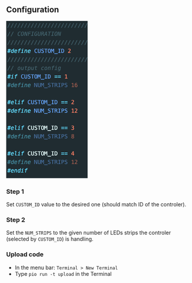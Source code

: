 ## Configuration

![conf](./misc/conf.png)

### Step 1

Set `CUSTOM_ID` value to the desired one (should match ID of the controler).

### Step 2

Set the `NUM_STRIPS` to the given number of LEDs strips the controler (selected by `CUSTOM_ID`) is handling.

### Upload code

- In the menu bar: `Terminal > New Terminal`
- Type `pio run -t upload` in the Terminal